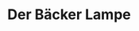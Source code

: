 ---
title: "Der Bäcker Lampe"
url: /rossleben-wiehe/der-baecker-lampe-ziegelrodaer-strasse/
shop: Bäckerei
---